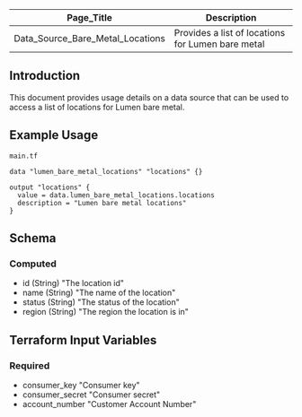 | Page_Title                       | Description                                       |
|----------------------------------|---------------------------------------------------|
| Data_Source_Bare_Metal_Locations | Provides a list of locations for Lumen bare metal |

## Introduction
This document provides usage details on a data source that can be used to access a list of locations for Lumen bare metal.

## Example Usage
`main.tf`
```hcl
data "lumen_bare_metal_locations" "locations" {}

output "locations" {
  value = data.lumen_bare_metal_locations.locations
  description = "Lumen bare metal locations"
}
```

## Schema

### Computed
- id (String) "The location id"
- name (String) "The name of the location"
- status (String) "The status of the location"
- region (String) "The region the location is in"

## Terraform Input Variables
### Required
- consumer_key "Consumer key"
- consumer_secret "Consumer secret"
- account_number "Customer Account Number"
